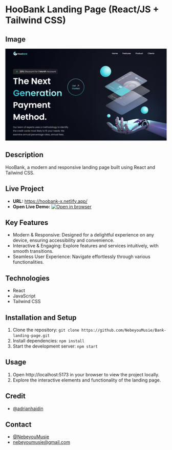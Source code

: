 # HooBank Landing Page (React/JS + Tailwind CSS)

## Image

![HooBank Landing Page Homepage](/public/bank-landing-page.png)

## Description

HooBank, a modern and responsive landing page built using React and Tailwind CSS.

## Live Project

- **URL:** https://hoobank-x.netlify.app/
- **Open Live Demo:** [![Open in browser](https://img.shields.io/badge/Open_in_browser-online_at_https_hoobank-x_netlify_app_--_svg?style=for-the-badge&logo=Netlify)](https://hoobank-x.netlify.app/)

## Key Features

- Modern & Responsive: Designed for a delightful experience on any device, ensuring accessibility and convenience.
- Interactive & Engaging: Explore features and services intuitively, with smooth transitions.
- Seamless User Experience: Navigate effortlessly through various functionalities.

## Technologies

- React
- JavaScript
- Tailwind CSS

## Installation and Setup

1. Clone the repository: `git clone https://github.com/NebeyouMusie/Bank-landing-page.git`
2. Install dependencies: `npm install`
3. Start the development server: `npm start`

## Usage

1. Open http://localhost:5173 in your browser to view the project locally.
2. Explore the interactive elements and functionality of the landing page.

## Credit

- [@adrianhajdin](https://github.com/adrianhajdin)

## Contact

- [@NebeyouMusie](https://github.com/NebeyouMusie)
- nebeyoumusie@gmail.com